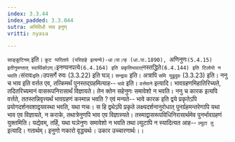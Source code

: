 ```yaml
---
index: 3.3.44
index_padded: 3.3.044
sutra: अभिविधौ भाव इनुण्
vritti: nyasa

---
```

`साङ्कूटिनम्` इति। `कूट प्परितापे (परिदाहे इत्यन्ये)-धा।पा।फ् (धा.पा.1890), `अणिनुणः` (5.4.15) इतीनुमन्तात् स्वार्थिकोऽण्। `इनण्यनपत्ये` (6.4.164) इति प्रकृतिभावात् `नस्तद्धिते` (6.4.144) इति टिलोपो न भवति।
`संरावः` इति। `उपसर्गे रुवः (3.3.22) इति घञ्। `सन्द्रावः` इति। अत्रापि `समि युद्रुदुवः` (3.3.23) इति।
ननु च भाव इति वर्त्तत एव, तत्किमर्थं पुनस्तद्ग्रहमित्याह-- `भावे` इति। `वर्त्तमाने` इत्यादि। भावग्रहणमिहातिरिच्यते, तदितरिच्यमानं वासरूपनिरासार्थं विज्ञायते। तेन क्तेन सहेनुणः समावेशो न भवति। ननु च कारक इत्यपि वर्त्तते, ततस्तन्निवृत्त्यर्थं भावग्रहणं कस्मान्न भवति ? एवं मन्यते-- भावे कारक इति द्वये प्रकृतेऽपि प्रयोगदर्शनवशाद्वयवस्था भवति, यथा णचः। स हि द्वथेऽपि प्रकृते लक्ष्यदर्शनानुरोधात् पुनर्ग्रहमन्तरेणापि यथा भाव एव विज्ञायते, न कराके, तथात्रेनुणपि भाव एव विज्ञास्यते। तस्माद्वासरूपविधिनिरासार्थमेव पुनर्भावग्रहणं युक्तमिति। यद्येवम्, तर्हि, यथा घञेनुणः समावेशो न भवति तथा ल्युटापि न स्यादित्यत आह-- `ल्युटा तु` इत्यादि। गतार्थम्। इनुणो णकारो वृद्ध्यर्थः। उकार उच्चारणार्थः।।